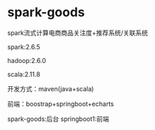 # spark-goods
spark流式计算电商商品关注度+推荐系统/关联系统

spark:2.6.5

hadoop:2.6.0

scala:2.11.8

开发方式：maven(java+scala)

前端：boostrap+springboot+echarts

spark-goods:后台
springboot1:前端

